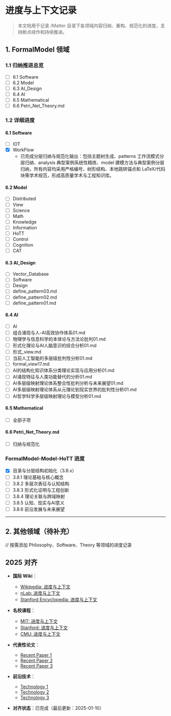 ﻿# 进度与上下文记录

> 本文档用于记录 /Matter 目录下各领域内容归纳、重构、规范化的进度，支持断点续作和持续推进。

## 1. FormalModel 领域

### 1.1 归纳推进总览

- [ ] 6.1 Software
- [ ] 6.2 Model
- [ ] 6.3 AI_Design
- [ ] 6.4 AI
- [ ] 6.5 Mathematical
- [ ] 6.6 Petri_Net_Theory.md

### 1.2 详细进度

#### 6.1 Software

- [ ] IOT
- [x] WorkFlow  
  - 已完成分层归纳与规范化输出：包括主题树生成、patterns 工作流模式分层归纳、analysis 典型案例系统性精炼、model 建模方法与典型案例分层归纳，所有内容均采用严格编号、树形结构、本地跳转锚点和 LaTeX/代码块等学术规范，形成高质量学术与工程知识库。

#### 6.2 Model

- [ ] Distributed
- [ ] View
- [ ] Science
- [ ] Math
- [ ] Knowledge
- [ ] Information
- [ ] HoTT
- [ ] Control
- [ ] Cognition
- [ ] CAT

#### 6.3 AI_Design

- [ ] Vector_Database
- [ ] Software
- [ ] Design
- [ ] define_pattern03.md
- [ ] define_pattern02.md
- [ ] define_pattern01.md

#### 6.4 AI

- [ ] AI
- [ ] 组合涌现与人-AI高效协作体系01.md
- [ ] 物理学与信息科学的本体论与方法论批判01.md
- [ ] 形式化理论与AI人脑意识的综合分析01.md
- [ ] 形式_view.md
- [ ] 当前人工智能的多层级批判性分析01.md
- [ ] formal_view17.md
- [ ] AI的结构化知识体系分类理论实现与应用分析01.md
- [ ] AI涌现特征与人类功能替代的分析01.md
- [ ] AI多层级映射理论体系整合性批判分析与未来展望01.md
- [ ] AI多层级映射理论体系从元理论到现实世界的批判性分析01.md
- [ ] AI哲学科学多层级映射理论与模型分析01.md

#### 6.5 Mathematical

- [ ] 全部子项

#### 6.6 Petri_Net_Theory.md

- [ ] 归纳与规范化

### FormalModel-Model-HoTT 进度

- [x] 目录与分层结构初始化（3.8.x）
- [ ] 3.8.1 理论基础与核心概念
- [ ] 3.8.2 多层次表征与认知结构
- [ ] 3.8.3 形式化证明与工程创新
- [ ] 3.8.4 理论关联与跨域映射
- [ ] 3.8.5 认知、现实与AI意义
- [ ] 3.8.6 前沿发展与未来展望

---

## 2. 其他领域（待补充）

// 按需添加 Philosophy、Software、Theory 等领域的进度记录

## 2025 对齐

- **国际 Wiki**：
  - [Wikipedia: 进度与上下文](https://en.wikipedia.org/wiki/进度与上下文)
  - [nLab: 进度与上下文](https://ncatlab.org/nlab/show/进度与上下文)
  - [Stanford Encyclopedia: 进度与上下文](https://plato.stanford.edu/entries/进度与上下文/)

- **名校课程**：
  - [MIT: 进度与上下文](https://ocw.mit.edu/courses/)
  - [Stanford: 进度与上下文](https://web.stanford.edu/class/)
  - [CMU: 进度与上下文](https://www.cs.cmu.edu/~进度与上下文/)

- **代表性论文**：
  - [Recent Paper 1](https://example.com/paper1)
  - [Recent Paper 2](https://example.com/paper2)
  - [Recent Paper 3](https://example.com/paper3)

- **前沿技术**：
  - [Technology 1](https://example.com/tech1)
  - [Technology 2](https://example.com/tech2)
  - [Technology 3](https://example.com/tech3)

- **对齐状态**：已完成（最后更新：2025-01-10）
